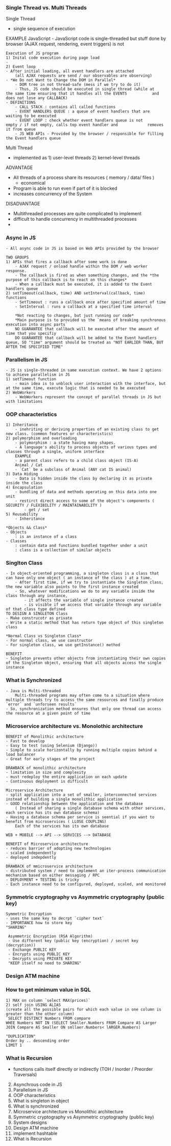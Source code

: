 ### Single Thread vs. Multi Threads
Single Thread
  - single sequence of execution
  
  EXAMPLE
    JavaScript
    - JavaScript code is single-threaded but stuff done by browser (AJAX request, rendering, event triggers) is not
    
    Execution of JS program
    1) Inital code execution during page load
    -  
    2) Event loop
    - After initial loading, all event handlers are attached
        (all AJAX requests are send / our observables are observing)
    - *We Do not Want to Change the DOM in Parallel*
        - DOM tree in not thread-safe (mess if we try to do it)
        - Thus, JS code should be executed in single thread (while at       the same time ensuring that it handles all the EVENTS           and does not lose any CALLBACK)
    - DEFINITIONS
        - CALL STACK : contains all called functions
        - EVENT HANDLERS QUEUE : a queue of event handlers that are         waiting to be executed
        - EVENT LOOP : check whether event handlers queue is not            empty / if not empty, calls top event handler and             removes it from queue
        - JS WEB APIs - Provided by the browser / responsible for filling the Event handlers queue

Multi Thread
  - implemented as 1) user-level threads 2) kernel-level threads

  ADVANTAGE
  - All threads of a process share its resources ( memory / data/ files )
    - economical
  - Program is able to run even if part of it is blocked
  - increases concurrency of the System

  DISADVANTAGE
  - Multithreaded processes are quite complicated to implement
  - difficult to handle concurrency in multithreaded processes
  - 


### Async in JS
    - All async code in JS is based on Web APIs provided by the browser

    TWO GROUPS
    1) APIs that fires a callback after some work is done
        - AJAX request / onload handle within the DOM / web worker response.
        - The callback is fired as when something changes, and the *the purpose of this callback is to react on this changes*
        - When a callback must be executed, it is added to the Event handlers queue
    2) setTimeout(callback, time) AND setInterval(callback, time) functions
        - SetTimeout : runs a callback once after specified amount of time
        - SetInterval : runs a callback at a specified time interval
    
        *Not reacting to changes, but just running our code*
        *Main purpose is to provided us the `means of breaking synchronous execution into async parts`
        NO GUARANTEE that callback will be executed after the amount of time that you specifiy
        DO GUARANTEE that callback will be added to the Event handlers queue, SO "time" argument should be treated as "NOT EARLIER THAN, BUT AFTER THE SPECIFIED TIME"

### Parallelism in JS
    - JS is single-threaded in same execution context. We have 2 options to achieve parallelism in JS
    1) setTimeout function
        - main idea is to unblock user interaction with the interface, but at the same time, execute logic that is needed to be executed
    2) WebWorkers
        - WebWorkers represent the concept of parallel threads in JS but with limitations



### OOP characteristics
    1) Inheritance
        - inehriting or deriving properties of an existing class to get new class. (common features or characteristics)
    2) polymorphism and overloading
        - polymorphism : a state having many shapes.
        - A language's ability to process objects of various types and classes through a single, uniform interface
        EXAMPLE
        - a parent class refers to a child class object (IS-A)
        Animal / Cat
        - `Cat` be a subclass of Animal (ANY cat IS animal)
    3) Data Hiding
        - Data is hidden inside the class by declaring it as private inside the class
    4) Encapsulation
        - bundling of data and methods operating on this data into one unit
        - restirct direct access to some of the object's components ( SECURITY / FLEXIBILITY / MAINTAINABILITY )
            - get / set
    5) Reusability
        - Inheritance

    *Objects && Class*
    - Objects 
        : is an instance of a class
    - Classes
        : contain data and functions bundled together under a unit
        : class is a collection of similar objects

### Singlton Class
    - In object-oriented programming, a singleton class is a class that can have only one object ( an instance of the class ) at a time.
        - After first time, if we try to instantiate the Singleton class, the new variable also points to the first instance created
        - So, whatever modifications we do to any variable inside the class through any instance, 
            - it affects the variable of single instance created
            - is visible if we access that variable through any variable of that class type defined
    TO DESIGN A SINGLETON Class
    - Make construcotr as private
    - Write a static method that has return type object of this singleton class

    *Normal Class vs Singleton Class*
    - For normal class, we use constructor
    - For singleton class, we use getInstance() method

    BENEFIT
    - Singleton prevents other objects from instantiating their own copies of the Singleton object, ensuring that all objects access the single instance



### What is Synchronized
    - Java is Multi-threaded
        Multi-threaded programs may often come to a situation where multiple threads try to access the same resources and finally produce `error` and `unforseen results`
    - So, synchronization method ensures that only one thread can access the resource at a given point of time



### Microservice architecture vs. Monolothic architecture
    BENEFIT of Monolithic architecture
    - Fast to develop
    - Easy to test (using Selenium (Django))
    - Simple to scale horizontally by running multiple copies behind a load balancer
    - Great for early stages of the project
    
    DRAWBACK of monolithic architecture
    - limitation in size and complexity
    - must redeploy the entire application on each update
    - Continuous deployment is difficult

    Microservice Architecture
    - split application into a set of smaller, interconnected services instead of building a single monolithic application
    - GOOD relationship between the application and the database
        ( Instead of sharing a single database schema with other services, each service has its own database schema)
    - Having a database schema per service is seential if you want to benefit from microservices ( LLOSE COUPLING)
        Each of the services has its own database
    
    WEB + MOBILE --> API --> SERVICES --> DATABASE

    BENEFIT of Microservice architecture
    - reduces barrier of adopting new technologies
    - scaled independently
    - deployed indepdently

    DRAWBACK of mmicroservice architecture
    - distributed system / need to implement an iter-process communication mechanism based on either messaging / RPC
    - DEPLOYMENT + TESTING is tricky
    - Each instance need to be configured, deployed, scaled, and monitored


### Symmetric cryptography vs Asymmetric cryptography (public key)
    Symmetric Encryption
    - uses the same key to decrpt `cipher text`
    - IMPORTANCE how to store key
    "SHARING"

     Asymmetric Encryption (RSA Algorithm)
     - Use different key (public key (encryption) / secret key (decryption))
     - Exchange PUBLIC KEY
     - Encrypts using PUBLIC KEY
     - Decrypts using PRIVATE KEY
     "KEEP itself no need to SHARING" 


### Design ATM machine


### How to get minimum value in SQL
    1) MAX on column `select MAX(prices)`
    2) self join USING ALIAS
    (create all the possible pairs for which each value in one column is greater than the other column)
    `SELECT DISTINCT Numbers FROM compare
    WHEE Numbers NOT IN (SELECT Smaller.Numbers FROM Compare AS Larger JOIN Compare AS Smaller ON smllaer.Numbers< lARGER.Numbers)

    "DUPLICATION"
    Order by .. descending order
    LIMIT 1



### What is Recursion
- functions calls itself directly or indirectly 
    (TOH / Inorder / Preorder Traversals)
    



    


2. Asynchrous code in JS
3. Parallelism in JS
4. OOP characteristics
5. What is singleton in object
6. What is synchronized
7. Microservice architecture vs Monolithic architecture
8. Symmetric cryptography vs Asymmetric cryptography (public key)
9. System designs
10. Design ATM machine
11. implement hashtable
13. What is Recursion
